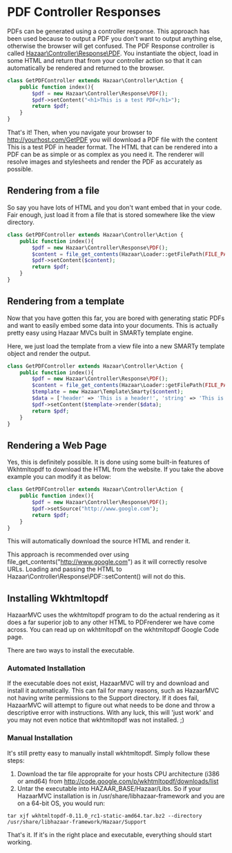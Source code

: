 # PDF Controller Responses

PDFs can be generated using a controller response. This approach has been used because to output a PDF you don't want to output anything else, otherwise the browser will get confused. The PDF Response controller is called [Hazaar\Controller\Response\PDF](Hazaar\Controller\Response\PDF). You instantiate the object, load in some HTML and return that from your controller action so that it can automatically be rendered and returned to the browser.

```php
class GetPDFController extends Hazaar\Controller\Action {
    public function index(){
        $pdf = new Hazaar\Controller\Response\PDF();
        $pdf->setContent("<h1>This is a test PDF</h1>");
        return $pdf;
    }
}
```

That's it! Then, when you navigate your browser to http://yourhost.com/GetPDF you will download a PDF file with the content This is a test PDF in header format. The HTML that can be rendered into a PDF can be as simple or as complex as you need it. The renderer will resolve images and stylesheets and render the PDF as accurately as possible.

## Rendering from a file

So say you have lots of HTML and you don't want embed that in your code.  Fair enough, just load it from a file that is stored somewhere like the view directory.

```php
class GetPDFController extends Hazaar\Controller\Action {
    public function index(){
        $pdf = new Hazaar\Controller\Response\PDF();
        $content = file_get_contents(Hazaar\Loader::getFilePath(FILE_PATH_VIEW, 'pdf/testpdf.html'));
        $pdf->setContent($content);
        return $pdf;
    }
}
```

## Rendering from a template

Now that you have gotten this far, you are bored with generating static PDFs and want to easily embed some data into your documents.  This is actually pretty easy using Hazaar MVCs built in SMARTy template engine.

Here, we just load the template from a view file into a new SMARTy template object and render the output.

```php
class GetPDFController extends Hazaar\Controller\Action {
    public function index(){
        $pdf = new Hazaar\Controller\Response\PDF();
        $content = file_get_contents(Hazaar\Loader::getFilePath(FILE_PATH_VIEW, 'pdf/testpdf.html'));
        $template = new Hazaar\Template\Smarty($content);
        $data = ['header' => 'This is a header!', 'string' => 'This is a string of text!'];
        $pdf->setContent($template->render($data);
        return $pdf;
    }
}
```

## Rendering a Web Page

Yes, this is definitely possible. It is done using some built-in features of Wkhtmltopdf to download the HTML from the website.
If you take the above example you can modify it as below:

```php
class GetPDFController extends Hazaar\Controller\Action {
    public function index(){
        $pdf = new Hazaar\Controller\Response\PDF();
        $pdf->setSource("http://www.google.com");
        return $pdf;
    }
}
```

This will automatically download the source HTML and render it.

This approach is recommended over using file_get_contents("http://www.google.com") as it will correctly resolve URLs. Loading and passing the HTML to Hazaar\Controller\Response\PDF::setContent() will not do this.

## Installing Wkhtmltopdf

HazaarMVC uses the wkhtmltopdf program to do the actual rendering as it does a far superior job to any other HTML to PDFrenderer we have come across.
You can read up on wkhtmltopdf on the wkhtmltopdf Google Code page.

There are two ways to install the executable.

### Automated Installation

If the executable does not exist, HazaarMVC will try and download and install it automatically. This can fail for many reasons, such as HazaarMVC not having write permissions to the Support directory. If it does fail, HazaarMVC will attempt to figure out what needs to be done and throw a descriptive error with instructions. With any luck, this will 'just work' and you may not even notice that wkhtmltopdf was not installed. ;)

### Manual Installation

It's still pretty easy to manually install wkhtmltopdf. Simply follow these steps:

1. Download the tar file appropraite for your hosts CPU architecture (i386 or amd64) from http://code.google.com/p/wkhtmltopdf/downloads/list
2. Untar the executable into HAZAAR_BASE/Hazaar/Libs. So if your HazaarMVC installation is in /usr/share/libhazaar-framework and you are on a 64-bit OS, you would run:

```
tar xjf wkhtmltopdf-0.11.0_rc1-static-amd64.tar.bz2 --directory /usr/share/libhazaar-framework/Hazaar/Support
```

That's it. If it's in the right place and executable, everything should start working.